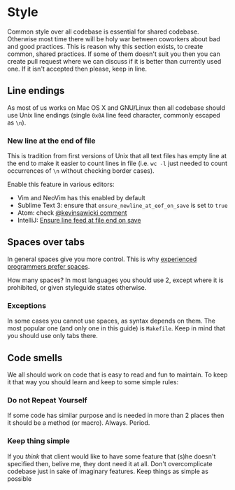 # Style

Common style over all codebase is essential for shared codebase. Otherwise most time there will be holy war between coworkers about bad and good practices. This is reason why this section exists, to create common, shared practices. If some of them doesn't suit you then you can create pull request where we can discuss if it is better than currently used one. If it isn't accepted then please, keep in line.

## Line endings

As most of us works on Mac OS X and GNU/Linux then all codebase should use Unix line endings (single `0x0A` line feed character, commonly escaped as `\n`).

### New line at the end of file

This is tradition from first versions of Unix that all text files has empty line at the end to make it easier to count lines in file (i.e. `wc -l` just needed to count occurrences of `\n` without checking border cases).

Enable this feature in various editors:

- Vim and NeoVim has this enabled by default
- Sublime Text 3: ensure that `ensure_newline_at_eof_on_save` is set to `true`
- Atom: check [@kevinsawicki comment](https://github.com/atom/atom/issues/4741#issuecomment-67892695)
- IntelliJ: [Ensure line feed at file end on save](http://stackoverflow.com/a/16761228/1017941)


## Spaces over tabs

In general spaces give you more control. This is why [experienced programmers prefer spaces](http://stackoverflow.com/research/developer-survey-2015#tech-tabsspaces).

How many spaces? In most languages you should use 2, except where it is prohibited, or given styleguide states otherwise.

### Exceptions

In some cases you cannot use spaces, as syntax depends on them. The most popular one (and only one in this guide) is `Makefile`. Keep in mind that you should use only tabs there.

## Code smells

We all should work on code that is easy to read and fun to maintain. To keep it that way you should learn and keep to some simple rules:

### Do not Repeat Yourself

If some code has similar purpose and is needed in more than 2 places then it should be a method (or macro). Always. Period.

### Keep thing simple

If you _think_ that client would like to have some feature that (s)he doesn't specified then, belive me, they dont need it at all. Don't overcomplicate codebase just in sake of imaginary features. Keep things as simple as possible